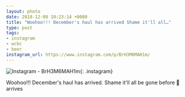 ```yaml
---
layout: photo
date: 2018-12-08 10:23:14 +0000
title: "Woohoo!!! December's haul has arrived Shame it'll all…"
type: post
tags:
- instagram
- wcbc
- beer
instagram_url: https://www.instagram.com/p/BrH3M6MAH1m/
---
```


![Instagram - BrH3M6MAH1m](https://colinseymour.co.uk/img/BrH3M6MAH1m.jpg){: .instagram}

Woohoo!!! December's haul has arrived. Shame it'll all be gone before 🎅 arrives  
